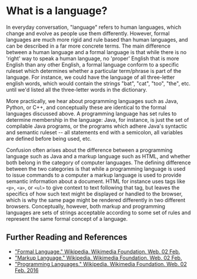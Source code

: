 # What is a language?
In everyday conversation, "language" refers to human languages, which change and evolve as people use them differently. However, formal languages are much more rigid and rule based than human languages, and can be described in a far more concrete terms. The main difference between a human language and a formal language is that while there is no 'right' way to speak a human language, no 'proper' English that is more English than any other English, a formal language conform to a specific ruleset which determines whether a particular term/phrase is part of the language. For instance, we could have the language of all three-letter english words, which would contain the strings "bat", "cat", "too", "the", etc. until we'd listed all the three-letter words in the dictionary. 

More practically, we hear about programming languages such as Java, Python, or C++, and conceptually these are identical to the formal languages discussed above. A programming language has set rules to determine membership in the language: Java, for instance, is just the set of compilable Java programs, or the programs which adhere Java's syntactic and semantic ruleset -- all statements end with a semicolon, all variables are defined before being used, etc. 

Confusion often arises about the difference between a programming language such as Java and a markup language such as HTML, and whether both belong in the category of computer languages. The defining difference between the two categories is that while a programming language is used to issue commands to a computer a markup language is used to provide semantic information about a document. HTML for instance uses tags like `<p>`, `<a>`, or `<ul>` to give context to text following that tag, but leaves the specifics of how such text might be displayed or handled to the browser, which is why the same page might be rendered differently in two different browsers. Conceptually, however, both markup and programming languages are sets of strings acceptable according to some set of rules and represent the same formal concept of a language.

## Further Reading and References
<!-- mostly wrote this from previous knowledge, so I'm just linking to some relevant wikipedia articles. -->
* ["Formal Language." Wikipedia. Wikimedia Foundation. Web. 02 Feb. ](https://en.wikipedia.org/wiki/Formal_language)
* ["Markup Language." Wikipedia. Wikimedia Foundation. Web. 02 Feb.](https://en.wikipedia.org/wiki/Markup_language)
* ["Programming Languages." Wikipedia. Wikimedia Foundation. Web. 02 Feb. 2016](https://en.wikipedia.org/wiki/Programming_language)
